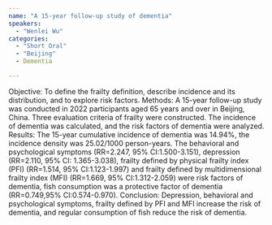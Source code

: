 ```yaml
---
name: "A 15-year follow-up study of dementia"
speakers:
  - "Wenlei Wu"
categories:
  - "Short Oral"
  - "Beijing"
  - Dementia

---
```


Objective: To define the frailty definition, describe incidence and its distribution, and to explore risk factors.
Methods: A 15-year follow-up study was conducted in 2022 participants aged 65 years and over in Beijing, China. Three evaluation criteria of frailty were constructed. The incidence of dementia was calculated, and the risk factors of dementia were analyzed. 
Results: The 15-year cumulative incidence of dementia was 14.94%, the incidence density was 25.02/1000 person-years. The behavioral and psychological symptoms (RR=2.247, 95% CI:1.500-3.151), depression (RR=2.110, 95% CI: 1.365-3.038), frailty defined by physical frailty index (PFI) (RR=1.514, 95% CI:1.123-1.997) and frailty defined by multidimensional frailty index (MFI) (RR=1.669, 95% CI:1.312-2.059) were risk factors of dementia, fish consumption was a protective factor of dementia (RR=0.749,95% CI:0.574-0.970).
Conclusion: Depression, behavioral and psychological symptoms, frailty defined by PFI and MFI increase the risk of dementia, and regular consumption of fish reduce the risk of dementia.

